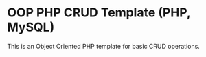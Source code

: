# OOP PHP CRUD Template (PHP, MySQL)

This is an Object Oriented PHP template for basic CRUD operations.

